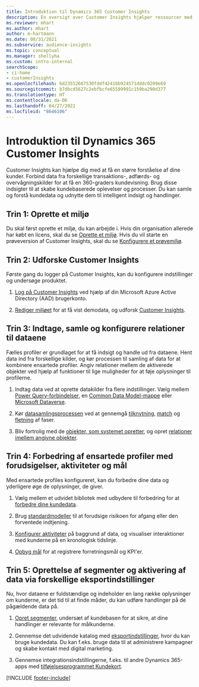 ```yaml
---
title: Introduktion til Dynamics 365 Customer Insights
description: En oversigt over Customer Insights hjælper ressourcer med at komme hurtigt i gang.
ms.reviewer: mhart
ms.author: mhart
author: m-hartmann
ms.date: 08/31/2021
ms.subservice: audience-insights
ms.topic: conceptual
ms.manager: shellyha
ms.custom: intro-internal
searchScope:
- ci-home
- customerInsights
ms.openlocfilehash: 6d23552687530fddf42418b924571dddc0209e69
ms.sourcegitcommit: b7dbcd5627c2ebfbcfe65589991c159ba290d377
ms.translationtype: HT
ms.contentlocale: da-DK
ms.lasthandoff: 04/27/2022
ms.locfileid: "8646106"
---
```

# <a name="get-started-with-dynamics-365-customer-insights"></a>Introduktion til Dynamics 365 Customer Insights

Customer Insights kan hjælpe dig med at få en større forståelse af dine kunder. Forbind data fra forskellige transaktions-, adfærds- og overvågningskilder for at få en 360-graders kundevisning. Brug disse indsigter til at skabe kundebaserede oplevelser og processer. Du kan samle og forstå kundedata og udnytte dem til intelligent indsigt og handlinger.

## <a name="step-1-create-an-environment"></a>Trin 1: Oprette et miljø

Du skal først oprette et miljø, du kan arbejde i. Hvis din organisation allerede har købt en licens, skal du se [Oprette et miljø](create-environment.md). Hvis du vil starte en prøveversion af Customer Insights, skal du se [Konfigurere et prøvemiljø](trial-signup.md). 

## <a name="step-2-explore-customer-insights"></a>Trin 2: Udforske Customer Insights

Første gang du logger på Customer Insights, kan du konfigurere indstillinger og undersøge produktet.

1. [Log på Customer Insights](https://home.ci.ai.dynamics.com) ved hjælp af din Microsoft Azure Active Directory (AAD) brugerkonto.

1. [Rediger miljøet](manage-environments.md#switch-environments) for at få vist demodata, og udforsk [Customer Insights](home.md).

##  <a name="step-3-ingest-unify-and-set-up-relationships-for-your-data"></a>Trin 3: Indtage, samle og konfigurere relationer til dataene

Fælles profiler er grundlaget for at få indsigt og handle ud fra dataene. Hent data ind fra forskellige kilder, og kør processen til samling af data for at kombinere ensartede profiler. Angiv relationer mellem de aktiverede objekter ved hjælp af funktioner til lige muligheder for at føje oplysninger til profilerne. 

1. Indtag data ved at oprette datakilder fra flere indstillinger. Vælg mellem [Power Query-forbindelser](connect-power-query.md), en [Common Data Model-mappe](connect-common-data-model.md) eller [Microsoft Dataverse](connect-dataverse-managed-lake.md). 

1. Kør [datasamlingsprocessen](data-unification.md) ved at gennemgå [tilknytning](map-entities.md), [match](match-entities.md) og [fletning](merge-entities.md) af faser.

1. Bliv fortrolig med de [objekter, som systemet opretter](entities.md), og opret [relationer imellem angivne objekter](relationships.md).
    
## <a name="step-4-enhance-unified-profiles-with-predictions-activities-and-measures"></a>Trin 4: Forbedring af ensartede profiler med forudsigelser, aktiviteter og mål

Med ensartede profiles konfigureret, kan du forbedre dine data og yderligere øge de oplysninger, de giver.

1. Vælg mellem et udvidet bibliotek med udbydere til forbedring for at [forbedre dine kundedata](enrichment-hub.md).

1. Brug [standardmodeller](predictions-overview.md) til at forudsige risikoen for afgang eller den forventede indtjening.

1. [Konfigurer aktiviteter](activities.md) på baggrund af data, og visualiser interaktioner med kunderne på en kronologisk tidslinje. 

1. [Opbyg mål](measures.md) for at registrere forretningsmål og KPI'er.
 
## <a name="step-5-create-segments-and-activate-data-through-various-export-options"></a>Trin 5: Oprettelse af segmenter og aktivering af data via forskellige eksportindstillinger

Nu, hvor dataene er fuldstændige og indeholder en lang række oplysninger om kunderne, er det tid til at finde måder, du kan udføre handlinger på de pågældende data på. 

1. [Opret segmenter](segments.md), undersæt af kundebasen for at sikre, at dine handlinger er relevante for målkunderne.

1. Gennemse det udvidende katalog med [eksportindstillinger](export-destinations.md), hvor du kan bruge kundedata. Du kan f.eks. bruge data til at administrere kampagner og skabe kontakt med digital marketing.

1. Gennemse integrationsindstillingerne, f.eks. til andre Dynamics 365-apps med [tilføjelsesprogrammet Kundekort](customer-card-add-in.md).  


[!INCLUDE [footer-include](includes/footer-banner.md)]